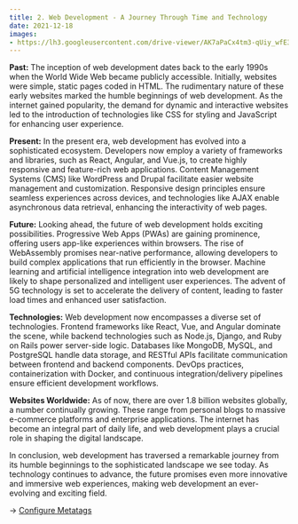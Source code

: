 ```yaml
---
title: 2. Web Development - A Journey Through Time and Technology
date: 2021-12-18
images: 
- https://lh3.googleusercontent.com/drive-viewer/AK7aPaCx4tm3-qUiy_wfE3r7PS9wVDgjBSEPhrPAk5ChcEuFeGF8WxHLRjFECeGHK-pLvvts6Wht5vi4AOXigNJfvxIAWwx2bw=s1600
---
```


**Past:**
The inception of web development dates back to the early 1990s when the World Wide Web became publicly accessible. Initially, websites were simple, static pages coded in HTML. The rudimentary nature of these early websites marked the humble beginnings of web development. As the internet gained popularity, the demand for dynamic and interactive websites led to the introduction of technologies like CSS for styling and JavaScript for enhancing user experience.

**Present:**
In the present era, web development has evolved into a sophisticated ecosystem. Developers now employ a variety of frameworks and libraries, such as React, Angular, and Vue.js, to create highly responsive and feature-rich web applications. Content Management Systems (CMS) like WordPress and Drupal facilitate easier website management and customization. Responsive design principles ensure seamless experiences across devices, and technologies like AJAX enable asynchronous data retrieval, enhancing the interactivity of web pages.

**Future:**
Looking ahead, the future of web development holds exciting possibilities. Progressive Web Apps (PWAs) are gaining prominence, offering users app-like experiences within browsers. The rise of WebAssembly promises near-native performance, allowing developers to build complex applications that run efficiently in the browser. Machine learning and artificial intelligence integration into web development are likely to shape personalized and intelligent user experiences. The advent of 5G technology is set to accelerate the delivery of content, leading to faster load times and enhanced user satisfaction.

**Technologies:**
Web development now encompasses a diverse set of technologies. Frontend frameworks like React, Vue, and Angular dominate the scene, while backend technologies such as Node.js, Django, and Ruby on Rails power server-side logic. Databases like MongoDB, MySQL, and PostgreSQL handle data storage, and RESTful APIs facilitate communication between frontend and backend components. DevOps practices, containerization with Docker, and continuous integration/delivery pipelines ensure efficient development workflows.

**Websites Worldwide:**
As of now, there are over 1.8 billion websites globally, a number continually growing. These range from personal blogs to massive e-commerce platforms and enterprise applications. The internet has become an integral part of daily life, and web development plays a crucial role in shaping the digital landscape.

In conclusion, web development has traversed a remarkable journey from its humble beginnings to the sophisticated landscape we see today. As technology continues to advance, the future promises even more innovative and immersive web experiences, making web development an ever-evolving and exciting field.

→ [Configure Metatags](/articles/metatags)